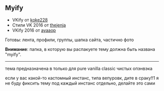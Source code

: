 ## Myify
* VKify от [koke228](https://ovk.to/koke228)
* Стили VK 2016 от [thejenja](https://thejenja.github.io)
* VKify 2016 от [ayaaop](https://github.com/ayaaop/VKify-theme-2016)

Готовы: лента, профили, группы, шапка сайта, частично фото

**Внимание**: папка, в которую вы распакуете тему должна быть названа "myify".

----

тема предназначена в только для pure vanilla classic чистых опэнвэка

если у вас какой-то кастомный инстанс, типа вепуровк, дите в сраку!!1
я не буду фиксить тему под каждый инстанс отдельно, делайте это сами
